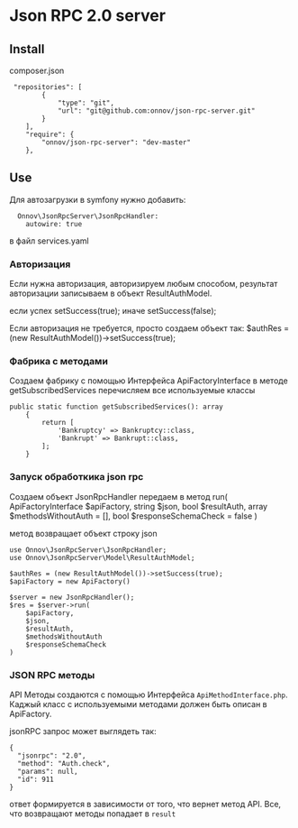 # Json RPC 2.0 server

## Install

composer.json
```
 "repositories": [
        {
            "type": "git",
            "url": "git@github.com:onnov/json-rpc-server.git"
        }
    ],
    "require": {
        "onnov/json-rpc-server": "dev-master"
    },
```

## Use

Для автозагрузки в symfony нужно добавить:
```
  Onnov\JsonRpcServer\JsonRpcHandler:
    autowire: true
```
в файл services.yaml

### Авторизация
Если нужна авторизация, авторизируем любым способом,
результат авторизации записываем в объект ResultAuthModel.

если успех setSuccess(true);
иначе setSuccess(false);

Если авторизация не требуется, просто создаем объект так:
$authRes = (new ResultAuthModel())->setSuccess(true);


### Фабрика с методами
Создаем фабрику с помощью Интерфейса ApiFactoryInterface
в методе getSubscribedServices перечисляем все используемые классы
```
public static function getSubscribedServices(): array
    {
        return [
            'Bankruptcy' => Bankruptcy::class,
            'Bankrupt' => Bankrupt::class,
        ];
    }
```

### Запуск обработкика json rpc
Создаем объект JsonRpcHandler
передаем в метод run(
ApiFactoryInterface $apiFactory,
        string $json,
        bool $resultAuth,
        array $methodsWithoutAuth = [],
        bool $responseSchemaCheck = false
)

метод возвращает объект строку json

```
use Onnov\JsonRpcServer\JsonRpcHandler;
use Onnov\JsonRpcServer\Model\ResultAuthModel;

$authRes = (new ResultAuthModel())->setSuccess(true);
$apiFactory = new ApiFactory()

$server = new JsonRpcHandler();
$res = $server->run(
    $apiFactory,
    $json,
    $resultAuth,
    $methodsWithoutAuth
    $responseSchemaCheck
)

```

### JSON RPC методы
API Методы создаются с помощью Интерфейса `ApiMethodInterface.php`. 
Каджый класс с используемыми методами должен быть описан в ApiFactory.

jsonRPC запрос может выглядеть так:
```
{
  "jsonrpc": "2.0",
  "method": "Auth.check",
  "params": null,
  "id": 911
}
```
ответ формируется в зависимости от того, что вернет метод API.
Все, что возвращают методы попадает в `result`


